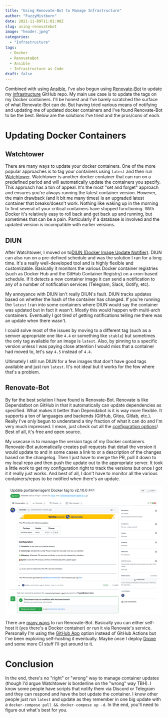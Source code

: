 ```yaml
---
title: "Using Renovate-Bot to Manage Infrastructure"
author: "FuzzyMistborn"
date: 2021-11-09T11:01:00Z
slug: using-renovatebot
image: "header.jpeg"
categories:
  - "Infrastructure"
tags:
  - Docker
  - RenovateBot
  - Ansible
  - Infrastructure as Code
draft: false
---
```


Combined with using [Ansible](https://blog.fuzzymistborn.com/ansible-intro-basics), I've also begun using [Renovate-Bot](https://github.com/renovatebot/renovate/) to update my [infrastructure](https://github.com/FuzzyMistborn/infra) GitHub repo.  My main use case is to update the tags on my Docker containers.  I'll be honest and I've barely scratched the surface of what Renovate-Bot can do.  But having tried various means of notifying and updating me of updated docker containers and I've found Renovate-Bot to be the best.  Below are the solutions I've tried and the pros/cons of each.

# Updating Docker Containers

## Watchtower
There are many ways to update your docker containers.  One of the more popular approaches is to tag your containers using `latest` and then run [Watchtower](https://github.com/containrrr/watchtower).  Watchtower is another docker container that can run on a predefined period and will automatically update the containers you specify.  This approach has a ton of appeal.  It's the most "set and forget" approach and ensures you're always running the latest container version.  However, the main drawback (and it bit me many times) is an upgraded latest container that breaks/doesn't work.  Nothing like waking up in the morning to find several of your critical containers have stopped functioning.  With Docker it's relatively easy to roll back and get back up and running, but sometimes that can be a pain.  Particularly if a database is involved and the updated version is incompatible with earlier versions.

## DIUN
After Watchtower, I moved on to[DIUN (Docker Image Update Notifier)](https://crazymax.dev/diun/).  DIUN can also run on a pre-defined schedule and was the solution I ran for a long time.  It's a really well-developed tool and is highly flexible and customizable.  Basically it monitors the various Docker container registries (such as Docker Hub and the GitHub Container Registry) on a cron-based schedule.  If it detects a new container image it can send a notification to any of a number of notification services (Telegram, Slack, Gotify, etc).

My annoyance with DIUN isn't really DIUN's fault.  DIUN tracks updates based on whether the hash of the container has changed.  If you're running the `latest` I ran into some containers where DIUN would say the container was updated but in fact it wasn't.  Mostly this would happen with multi-arch containers.  Eventually I got tired of getting notifications telling me there was an update when there wasn't.  

I could solve most of the issues by moving to a different tag (such as a semver appropriate one like `4.4` or something like `stable`) but sometimes the only tag available for an image is `latest`.  Also, by pinning to a specific version unless I was paying close attention I would miss that a container had moved to, let's say `4.5` instead of `4.4`.

Ultimately I still run DIUN for a few images that don't have good tags available and just run `latest`.  It's not ideal but it works for the few where that's a problem.

## Renovate-Bot

By far the best solution I have found is Renovate-Bot.  Renovate is like Dependatbot on GitHub in that it automatically can update dependencies as specified.  What makes it better than Dependabot is it is way more flexible. It supports a ton of languages and backends (GitHub, Gitea, Gitlab, etc.).  Really I've only begun to understand a tiny fraction of what it can do and I'm very much impressed.  I mean, just check out all the [configuration options](https://docs.renovatebot.com/configuration-options)!  Best of all, it's free and open source.

My usecase is to manage the version tags of my Docker containers.  Renovate-Bot automatically creates pull requests that detail the version it would update to and in some cases a link to or a description of the changes based on the changelog.  Then I just have to merge the PR, pull it down to my local repo and then push the update out to the appropriate server.  It took a little work to get my configuration right to track the versions but once I got it it really just works.  And best of all, I don't have to monitor all the various containers/repos to be notified when there's an update.

![Example PR](example-pr.png)

There are [many ways](https://docs.renovatebot.com/getting-started/running/) to run Renovate-Bot.  Basically you can either self-host it (yes there's a Docker container) or run it via Renovate's service.  Personally I'm using the [GitHub App](https://github.com/marketplace/renovate) option instead of GitHub Actions but I've been exploring self-hosting it eventually.  Maybe once I deploy [Drone](https://www.drone.io/) and some more CI stuff I'll get around to it.

# Conclusion
In the end, there's no "right" or "wrong" way to manage container updates (though I'd argue Watchtower is borderline on the "wrong" way TBH).  I know some people have scripts that notify them via Discord or Telegram and they can respond and have the bot update the container.  I know other people just run `latest` and update as they remember in one big update with a `docker-compose pull && docker-compose up -d`.  In the end, you'll need to figure out what's best for you.